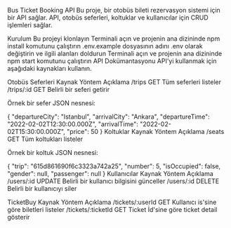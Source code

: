 Bus Ticket Booking API
Bu proje, bir otobüs bileti rezervasyon sistemi için bir API sağlar. API, otobüs seferleri, koltuklar ve kullanıcılar için CRUD işlemleri sağlar.

Kurulum
Bu projeyi klonlayın
Terminali açın ve projenin ana dizininde npm install komutunu çalıştırın
.env.example dosyasının adını .env olarak değiştirin ve ilgili alanları doldurun
Terminali açın ve projenin ana dizininde npm start komutunu çalıştırın
API Dokümantasyonu
API'yi kullanmak için aşağıdaki kaynakları kullanın.

Otobüs Seferleri
Kaynak	Yöntem	Açıklama
/trips	GET	Tüm seferleri listeler
/trips/:id	GET	Belirli bir seferi getirir


Örnek bir sefer JSON nesnesi:

{
  "departureCity": "Istanbul",
  "arrivalCity": "Ankara",
  "departureTime": "2022-02-02T12:30:00.000Z",
  "arrivalTime": "2022-02-02T15:30:00.000Z",
  "price": 50
}
Koltuklar
Kaynak	Yöntem	Açıklama
/seats	GET	Tüm koltukları listeler


Örnek bir koltuk JSON nesnesi:

{
  "trip": "615d861690f6c3323a742a25",
  "number": 5,
  "isOccupied": false,
  "gender": null,
  "passenger": null
}
Kullanıcılar
Kaynak	Yöntem	Açıklama
/users/:id	UPDATE	Belirli bir kullanıcı bilgisini günceller
/users/:id	DELETE	Belirli bir kullanıcıyı siler

TicketBuy 
Kaynak	Yöntem	Açıklama
/tickets/:userId  GET Kullanıcı is'sine göre biletleri listeler
/tickets/:ticketId GET Ticket İd'sine göre ticket detail gösterir

